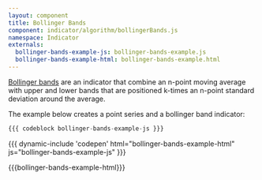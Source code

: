 ```yaml
---
layout: component
title: Bollinger Bands
component: indicator/algorithm/bollingerBands.js
namespace: Indicator
externals:
  bollinger-bands-example-js: bollinger-bands-example.js
  bollinger-bands-example-html: bollinger-bands-example.html
---
```


[Bollinger bands](http://en.wikipedia.org/wiki/Bollinger_Bands) are an indicator that combine an n-point moving average with upper and lower bands that are positioned k-times an n-point standard deviation around the average.

The example below creates a point series and a bollinger band indicator:

```js
{{{ codeblock bollinger-bands-example-js }}}
```

{{{ dynamic-include 'codepen' html="bollinger-bands-example-html" js="bollinger-bands-example-js" }}}

{{{bollinger-bands-example-html}}}
<script type="text/javascript">
{{{bollinger-bands-example-js}}}
</script>
